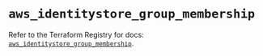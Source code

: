 # `aws_identitystore_group_membership`

Refer to the Terraform Registry for docs: [`aws_identitystore_group_membership`](https://registry.terraform.io/providers/hashicorp/aws/6.3.0/docs/resources/identitystore_group_membership).
